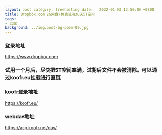 ```yaml
---
layout: post category: freehosting date:   2022-01-03 12:50:00 +0800
title: Dropbox.com 2G网盘/免费试用30天5T空间
tags:
- 云盘
background: ../img/post-bg-poem-09.jpg
---
```




### 登录地址<br>
https://www.dropbox.com

### 试用一个月后，尽快把5T空间塞满，过期后文件不会被清除。可以通过koofr.eu挂载进行直链<br>

### koofr登录地址<br>
https://koofr.eu/

### webdav地址<br>
https://app.koofr.net/dav/